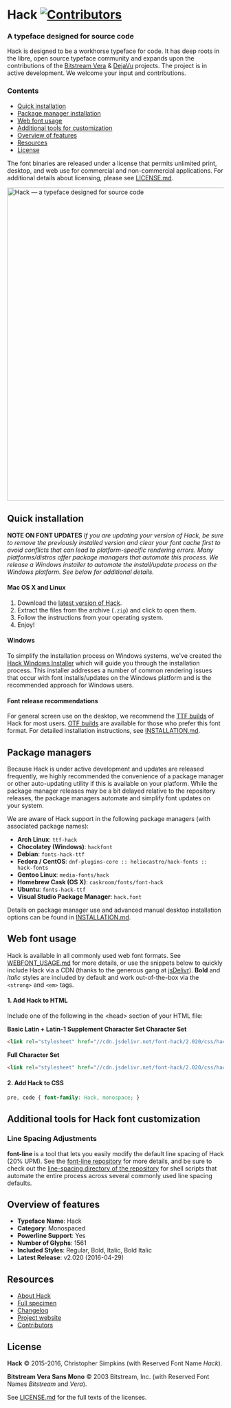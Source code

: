 
# Hack  [![Contributors](https://img.shields.io/badge/contributors-104-orange.svg?style=flat)](https://github.com/chrissimpkins/Hack/blob/master/docs/CONTRIBUTORS.md)

### A typeface designed for source code

Hack is designed to be a workhorse typeface for code. It has deep roots in the libre, open source typeface community and expands upon the contributions of the [Bitstream Vera](https://www.gnome.org/fonts/) &amp; [DejaVu](http://dejavu-fonts.org/wiki/Main_Page) projects.  The project is in active development.  We welcome your input and contributions.

### Contents

* [Quick installation](#user-content-quick-installation)
* [Package manager installation](#user-content-package-managers)
* [Web font usage](#user-content-web-font-usage)
* [Additional tools for customization](#additional-tools-for-hack-font-customization)
* [Overview of features](#user-content-overview-of-features)
* [Resources](#user-content-resources)
* [License](#user-content-license)

The font binaries are released under a license that permits unlimited print, desktop, and web use for commercial and non-commercial applications. For additional details about licensing, please see [LICENSE.md](LICENSE.md).

<a href="https://sourcefoundry.org/hack/"><img src="img/hack-specimen-2.png" alt="Hack &mdash; a typeface designed for source code" width="728"></a>

## Quick installation

**NOTE ON FONT UPDATES** 
*If you are updating your version of Hack, be sure to remove the previously installed version and clear your font cache first to avoid conflicts that can lead to platform-specific rendering errors.  Many platforms/distros offer package managers that automate this process. We release a Windows installer to automate the install/update process on the Windows platform. See below for additional details.*

#### Mac OS X and Linux

1. Download the [latest version of Hack][ttf_latest].
2. Extract the files from the archive (`.zip`) and click to open them.
3. Follow the instructions from your operating system.
4. Enjoy!

#### Windows

To simplify the installation process on Windows systems, we've created the [Hack Windows Installer](https://github.com/source-foundry/Hack-windows-installer/releases/latest) which will guide you through the installation process. This installer addresses a number of common rendering issues that occur with font installs/updates on the Windows platform and is the recommended approach for Windows users.

#### Font release recommendations

For general screen use on the desktop, we recommend the [TTF builds][ttf_latest] of Hack for most users.  [OTF builds][otf_latest] are available for those who prefer this font format. For detailed installation instructions, see [INSTALLATION.md](docs/INSTALLATION.md).


## Package managers

Because Hack is under active development and updates are released frequently, we highly recommended the convenience of a package manager or other auto-updating utility if this is available on your platform. While the package manager releases may be a bit delayed relative to the repository releases, the package managers automate and simplify font updates on your system.

We are aware of Hack support in the following package managers (with associated package names):

- **Arch Linux**: `ttf-hack`
- **Chocolatey (Windows)**: `hackfont`
- **Debian**: `fonts-hack-ttf`
- **Fedora / CentOS**: `dnf-plugins-core :: heliocastro/hack-fonts :: hack-fonts`
- **Gentoo Linux**: `media-fonts/hack`
- **Homebrew Cask (OS X)**: `caskroom/fonts/font-hack`
- **Ubuntu**: `fonts-hack-ttf`
- **Visual Studio Package Manager**: `hack.font`

Details on package manager use and advanced manual desktop installation options can be found in [INSTALLATION.md](docs/INSTALLATION.md).

## Web font usage

Hack is available in all commonly used web font formats. See [WEBFONT_USAGE.md](docs/WEBFONT_USAGE.md) for more details, or use the snippets below to quickly include Hack via a CDN (thanks to the generous gang at [jsDelivr](https://github.com/jsdelivr/jsdelivr)). **Bold** and *italic* styles are included by default and work out-of-the-box via the `<strong>` and `<em>` tags.

#### 1. Add Hack to HTML

Include one of the following in the &lt;head&gt; section of your HTML file:

**Basic Latin + Latin-1 Supplement Character Set Character Set**

```html
<link rel="stylesheet" href="//cdn.jsdelivr.net/font-hack/2.020/css/hack.min.css">
```

**Full Character Set**

```html
<link rel="stylesheet" href="//cdn.jsdelivr.net/font-hack/2.020/css/hack-extended.min.css">
```

#### 2. Add Hack to CSS


```css
pre, code { font-family: Hack, monospace; }
```

## Additional tools for Hack font customization

### Line Spacing Adjustments

**font-line** is a tool that lets you easily modify the default line spacing of Hack (20% UPM). See the [font-line repository](https://github.com/source-foundry/font-line) for more details, and be sure to check out the [line-spacing directory of the repository](https://github.com/chrissimpkins/Hack/tree/master/tools/line-spacing) for shell scripts that automate the entire process across several commonly used line spacing defaults.

## Overview of features

- **Typeface Name**: Hack
- **Category**: Monospaced
- **Powerline Support**: Yes
- **Number of Glyphs**: 1561
- **Included Styles**: Regular, Bold, Italic, Bold Italic
- **Latest Release**: v2.020 (2016-04-29)

## Resources
* [About Hack](docs/ABOUT.md)
* [Full specimen](http://chrissimpkins.github.io/Hack/font-specimen.html)
* [Changelog](CHANGELOG.md)
* [Project website](http://sourcefoundry.org/hack/)
* [Contributors](docs/CONTRIBUTORS.md)


## License

**Hack** &copy; 2015-2016, Christopher Simpkins (with Reserved Font Name _Hack_). 

**Bitstream Vera Sans Mono** &copy; 2003 Bitstream, Inc. (with Reserved Font Names _Bitstream_ and _Vera_). 

See [LICENSE.md](https://github.com/chrissimpkins/Hack/blob/master/LICENSE.md) for the full texts of the licenses.



<!-- THE FOLLOWING LINKS ARE ALSO USED IN INSTALLATION.MD --> 

[otf_latest]: https://github.com/chrissimpkins/Hack/releases/download/v2.020/Hack-v2_020-otf.zip
[ttf_latest]: https://github.com/chrissimpkins/Hack/releases/download/v2.020/Hack-v2_020-ttf.zip
